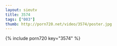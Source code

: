 ```yaml
--- 
layout: sieutv
title: 3574
tags: ["003"]
thumb: http://porn720.net/video/3574/poster.jpg
---
```

{% include porn720 key="3574" %} 
